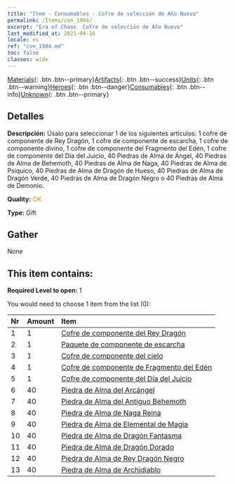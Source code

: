 ```yaml
---
title: "Item - Consumables - Cofre de selección de Año Nuevo"
permalink: /Items/con_1904/
excerpt: "Era of Chaos  Cofre de selección de Año Nuevo"
last_modified_at: 2021-04-16
locale: es
ref: "con_1904.md"
toc: false
classes: wide
---
```

 [Materials](/es/Items/){: .btn .btn--primary}[Artifacts](/es/Items/Artifacts/){: .btn .btn--success}[Units](/es/Items/Units/){: .btn .btn--warning}[Heroes](/es/Items/Heroes/){: .btn .btn--danger}[Consumables](/es/Items/Consumables/){: .btn .btn--info}[Unknown](/es/Items/Unknown/){: .btn .btn--primary}

## Detalles
 **Descripción:** Úsalo para seleccionar 1 de los siguientes artículos: 1 cofre de componente de Rey Dragón, 1 cofre de componente de escarcha, 1 cofre de componente divino, 1 cofre de componente del Fragmento del Edén, 1 cofre de componente del Día del Juicio, 40 Piedras de Alma de Ángel, 40 Piedras de Alma de Behemoth, 40 Piedras de Alma de Naga, 40 Piedras de Alma de Psíquico, 40 Piedras de Alma de Dragón de Hueso, 40 Piedras de Alma de Dragón Verde, 40 Piedras de Alma de Dragón Negro o 40 Piedras de Alma de Demonio.

 **Quality:** <span style="color: #FF8C00">OK</span>

 **Type:** Gift

## Gather

  None

## This item contains:

 **Required Level to open:** 1

 You would need to choose 1 item from the list (0):

  | Nr | Amount |     Item    |
  |:---|:-------|:------------|
  | 1 | 1 | [Cofre de componente del Rey Dragón](/es/Items/con_1348/) |  | 
  | 2 | 1 | [Paquete de componente de escarcha](/es/Items/con_1352/) |  | 
  | 3 | 1 | [Cofre de componente del cielo](/es/Items/con_1354/) |  | 
  | 4 | 1 | [Cofre de componente de Fragmento del Edén](/es/Items/con_1864/) |  | 
  | 5 | 1 | [Cofre de componente del Día del Juicio](/es/Items/con_1360/) |  | 
  | 6 | 40 | [Piedra de Alma del Arcángel](/es/Items/unt_288/) |  | 
  | 7 | 40 | [Piedra de Alma del Antiguo Behemoth](/es/Items/unt_311/) |  | 
  | 8 | 40 | [Piedra de Alma de Naga Reina](/es/Items/unt_325/) |  | 
  | 9 | 40 | [Piedra de Alma de Elemental de Magia](/es/Items/unt_347/) |  | 
  | 10 | 40 | [Piedra de Alma de Dragón Fantasma](/es/Items/unt_303/) |  | 
  | 11 | 40 | [Piedra de Alma de Dragón Dorado](/es/Items/unt_295/) |  | 
  | 12 | 40 | [Piedra de Alma de Rey Dragón Negro](/es/Items/unt_334/) |  | 
  | 13 | 40 | [Piedra de Alma de Archidiablo](/es/Items/unt_318/) |  | 
